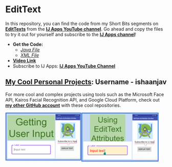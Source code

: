 # EditText
In this repository, you can find the code from my Short Bits segments on [**EditTexts**](https://www.youtube.com/watch?v=tP5Q4XSl3HA) from the [**IJ Apps YouTube channel**](https://www.youtube.com/channel/UCLQUpH7SdkAXAeK6jeeF8zg). Go ahead and copy the files to try it out for yourself and subscribe to the [**IJ Apps channel**](https://www.youtube.com/channel/UCLQUpH7SdkAXAeK6jeeF8zg)!

- **Get the Code:**
   - [*Java File*](https://github.com/IJ-Apps/EditText/blob/master/MainActivity.java)
   - [*XML File*](https://github.com/IJ-Apps/EditText/blob/master/activity_main.xml)
- [**Video Link**](https://www.youtube.com/watch?v=tP5Q4XSl3HA)
- Subscribe to IJ Apps: [**IJ Apps YouTube Channel**](https://www.youtube.com/channel/UCLQUpH7SdkAXAeK6jeeF8zg)
## [**My Cool Personal Projects**](https://github.com/ishaanjav): Username - ishaanjav

For more cool and complex projects using tools such as the Microsoft Face API, Kairos Facial Recognition API, and Google Cloud Platform, check out [**my other GitHub account**](https://github.com/ishaanjav) with these cool repositories.

[<img align = "left" src="https://github.com/IJ-Apps/EditText/blob/master/ShortBit14%20-%20EditTexts.PNG" width="47%">](https://www.youtube.com/watch?v=tP5Q4XSl3HA "EditTexts")
[<img align = "left" src="https://github.com/IJ-Apps/EditText/blob/master/SB15.PNG" width="48%">](https://www.youtube.com/watch?v=tP5Q4XSl3HA "EditTexts")
